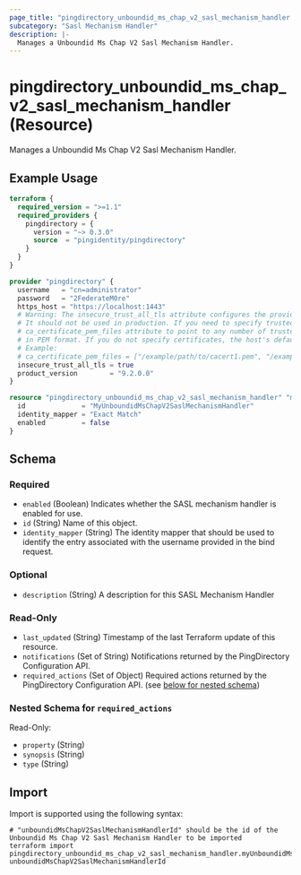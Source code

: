 ```yaml
---
page_title: "pingdirectory_unboundid_ms_chap_v2_sasl_mechanism_handler Resource - terraform-provider-pingdirectory"
subcategory: "Sasl Mechanism Handler"
description: |-
  Manages a Unboundid Ms Chap V2 Sasl Mechanism Handler.
---
```


# pingdirectory_unboundid_ms_chap_v2_sasl_mechanism_handler (Resource)

Manages a Unboundid Ms Chap V2 Sasl Mechanism Handler.

## Example Usage

```terraform
terraform {
  required_version = ">=1.1"
  required_providers {
    pingdirectory = {
      version = "~> 0.3.0"
      source  = "pingidentity/pingdirectory"
    }
  }
}

provider "pingdirectory" {
  username   = "cn=administrator"
  password   = "2FederateM0re"
  https_host = "https://localhost:1443"
  # Warning: The insecure_trust_all_tls attribute configures the provider to trust any certificate presented by the PingDirectory server.
  # It should not be used in production. If you need to specify trusted CA certificates, use the
  # ca_certificate_pem_files attribute to point to any number of trusted CA certificate files
  # in PEM format. If you do not specify certificates, the host's default root CA set will be used.
  # Example:
  # ca_certificate_pem_files = ["/example/path/to/cacert1.pem", "/example/path/to/cacert2.pem"]
  insecure_trust_all_tls = true
  product_version        = "9.2.0.0"
}

resource "pingdirectory_unboundid_ms_chap_v2_sasl_mechanism_handler" "myUnboundidMsChapV2SaslMechanismHandler" {
  id              = "MyUnboundidMsChapV2SaslMechanismHandler"
  identity_mapper = "Exact Match"
  enabled         = false
}
```

<!-- schema generated by tfplugindocs -->
## Schema

### Required

- `enabled` (Boolean) Indicates whether the SASL mechanism handler is enabled for use.
- `id` (String) Name of this object.
- `identity_mapper` (String) The identity mapper that should be used to identify the entry associated with the username provided in the bind request.

### Optional

- `description` (String) A description for this SASL Mechanism Handler

### Read-Only

- `last_updated` (String) Timestamp of the last Terraform update of this resource.
- `notifications` (Set of String) Notifications returned by the PingDirectory Configuration API.
- `required_actions` (Set of Object) Required actions returned by the PingDirectory Configuration API. (see [below for nested schema](#nestedatt--required_actions))

<a id="nestedatt--required_actions"></a>
### Nested Schema for `required_actions`

Read-Only:

- `property` (String)
- `synopsis` (String)
- `type` (String)

## Import

Import is supported using the following syntax:

```shell
# "unboundidMsChapV2SaslMechanismHandlerId" should be the id of the Unboundid Ms Chap V2 Sasl Mechanism Handler to be imported
terraform import pingdirectory_unboundid_ms_chap_v2_sasl_mechanism_handler.myUnboundidMsChapV2SaslMechanismHandler unboundidMsChapV2SaslMechanismHandlerId
```

